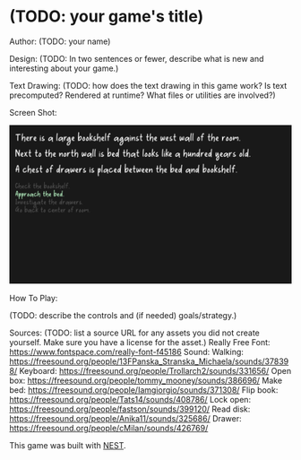 # (TODO: your game's title)

Author: (TODO: your name)

Design: (TODO: In two sentences or fewer, describe what is new and interesting about your game.)

Text Drawing: (TODO: how does the text drawing in this game work? Is text precomputed? Rendered at runtime? What files or utilities are involved?)

Screen Shot:

![Screen Shot](screenshot.png)

How To Play:

(TODO: describe the controls and (if needed) goals/strategy.)

Sources: (TODO: list a source URL for any assets you did not create yourself. Make sure you have a license for the asset.)
Really Free Font: https://www.fontspace.com/really-font-f45186
Sound:
Walking: https://freesound.org/people/13FPanska_Stranska_Michaela/sounds/378398/
Keyboard: https://freesound.org/people/Trollarch2/sounds/331656/
Open box: https://freesound.org/people/tommy_mooney/sounds/386696/
Make bed: https://freesound.org/people/Iamgiorgio/sounds/371308/
Flip book: https://freesound.org/people/Tats14/sounds/408786/
Lock open: https://freesound.org/people/fastson/sounds/399120/
Read disk: https://freesound.org/people/Anika11/sounds/325686/
Drawer: https://freesound.org/people/cMilan/sounds/426769/

This game was built with [NEST](NEST.md).
